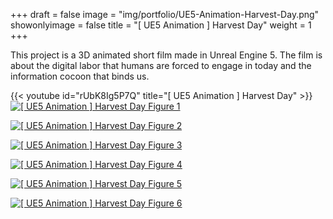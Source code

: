 +++
draft = false
image = "img/portfolio/UE5-Animation-Harvest-Day.png"
showonlyimage = false
title = "[ UE5 Animation ] Harvest Day"
weight = 1
+++

This project is a 3D animated short film made in Unreal Engine 5. The film is about the digital labor that humans are forced to engage in today and the information cocoon that binds us.

{{< youtube id="rUbK8Ig5P7Q" title="[ UE5 Animation ] Harvest Day" >}}
\
[![\[ UE5 Animation \] Harvest Day Figure 1][1]][1]

[![\[ UE5 Animation \] Harvest Day Figure 2][2]][2]

[![\[ UE5 Animation \] Harvest Day Figure 3][3]][3]

[![\[ UE5 Animation \] Harvest Day Figure 4][4]][4]

[![\[ UE5 Animation \] Harvest Day Figure 5][5]][5]

[![\[ UE5 Animation \] Harvest Day Figure 6][6]][6]

[1]: /img/portfolio/UE5-Animation-Harvest-Day-1.jpg
[2]: /img/portfolio/UE5-Animation-Harvest-Day-2.jpg
[3]: /img/portfolio/UE5-Animation-Harvest-Day-3.jpg
[4]: /img/portfolio/UE5-Animation-Harvest-Day-4.jpg
[5]: /img/portfolio/UE5-Animation-Harvest-Day-5.jpg
[6]: /img/portfolio/UE5-Animation-Harvest-Day-6.jpg
